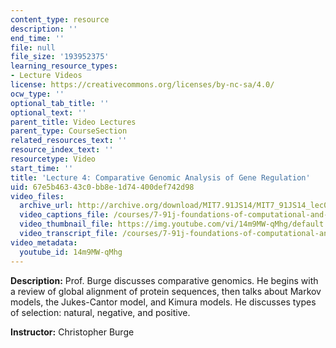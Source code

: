 ```yaml
---
content_type: resource
description: ''
end_time: ''
file: null
file_size: '193952375'
learning_resource_types:
- Lecture Videos
license: https://creativecommons.org/licenses/by-nc-sa/4.0/
ocw_type: ''
optional_tab_title: ''
optional_text: ''
parent_title: Video Lectures
parent_type: CourseSection
related_resources_text: ''
resource_index_text: ''
resourcetype: Video
start_time: ''
title: 'Lecture 4: Comparative Genomic Analysis of Gene Regulation'
uid: 67e5b463-43c0-bb8e-1d74-400def742d98
video_files:
  archive_url: http://archive.org/download/MIT7.91JS14/MIT7_91JS14_lec04_300k.mp4
  video_captions_file: /courses/7-91j-foundations-of-computational-and-systems-biology-spring-2014/6ce7d072ca2c5b8a892b5c74e8c0318b_14m9MW-qMhg.vtt
  video_thumbnail_file: https://img.youtube.com/vi/14m9MW-qMhg/default.jpg
  video_transcript_file: /courses/7-91j-foundations-of-computational-and-systems-biology-spring-2014/6efb14d2c8355c7c30e64faae02a239c_14m9MW-qMhg.pdf
video_metadata:
  youtube_id: 14m9MW-qMhg
---
```


**Description:** Prof. Burge discusses comparative genomics. He begins with a review of global alignment of protein sequences, then talks about Markov models, the Jukes-Cantor model, and Kimura models. He discusses types of selection: natural, negative, and positive.

**Instructor:** Christopher Burge

